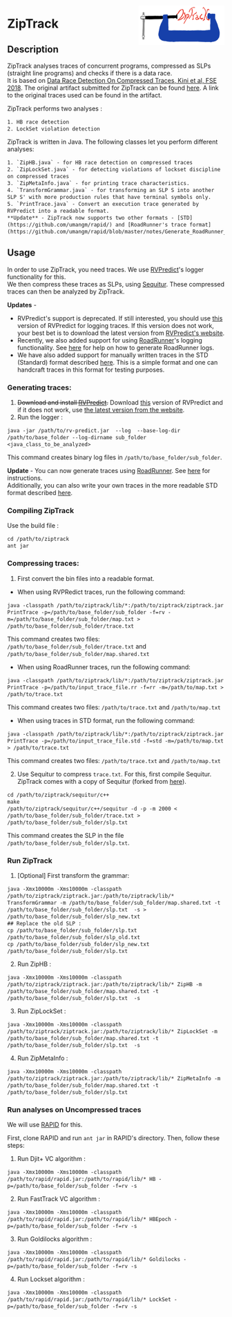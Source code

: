 <a href="url"><img src="ziptrack_logo.png" align="right" width="200" ></a>

# ZipTrack

## Description
ZipTrack analyses traces of concurrent programs, compressed as SLPs (straight line programs) and checks if there is a data race.  
It is based on [Data Race Detection On Compressed Traces, Kini et al, FSE 2018](https://dl.acm.org/citation.cfm?id=3236025). The original artifact submitted for ZipTrack can be found [here](https://uofi.box.com/v/ziptrack-fse18-artifact). A link to the original traces used can be found in the artifact.  

ZipTrack performs two analyses :

	1. HB race detection
	2. LockSet violation detection

ZipTrack is written in Java. 
The following classes let you perform different analyses:

	1. `ZipHB.java` - for HB race detection on compressed traces
	2. `ZipLockSet.java` - for detecting violations of lockset discipline on compressed traces
	3. `ZipMetaInfo.java` - for printing trace characteristics.
	4. `TransformGrammar.java` - for transforming an SLP S into another SLP S' with more production rules that have terminal symbols only.
	5. `PrintTrace.java` - Convert an execution trace generated by RVPredict into a readable format.  
	**Update** - ZipTrack now supports two other formats - [STD](https://github.com/umangm/rapid/) and [RoadRunner's trace format](https://github.com/umangm/rapid/blob/master/notes/Generate_RoadRunner_traces.md).

## Usage

In order to use ZipTrack, you need traces.
We use [RVPredict](https://runtimeverification.com/predict/)'s logger functionality for this.  
We then compress these traces as SLPs, using [Sequitur](https://github.com/craignm/sequitur).
These compressed traces can then be analyzed by ZipTrack.

**Updates** -
- RVPredict's support is deprecated. If still interested, you should use [this](https://uofi.box.com/v/rvpredict) version of RVPredict for logging traces. If this version does not work, your best bet is to download the latest version from [RVPredict's website](https://runtimeverification.com/predict/).
- Recently, we also added support for using [RoadRunner](https://github.com/stephenfreund/RoadRunner)'s logging functionality. See [here](https://github.com/umangm/rapid/blob/master/notes/Generate_RoadRunner_traces.md) for help on how to generate RoadRunner logs.
- We have also added support for manually written traces in the STD (Standard) format described [here](https://github.com/umangm/rapid/). This is a simple format and one can handcraft traces in this format for testing purposes.




### Generating traces:

1. ~~Download and install [RVPredict](https://runtimeverification.com/predict/).~~
Download [this](https://uofi.box.com/v/rvpredict) version of RVPredict and if it does not work, use [the latest version from the website](https://runtimeverification.com/predict/).
2. Run the logger :

```
java -jar /path/to/rv-predict.jar  --log  --base-log-dir /path/to/base_folder --log-dirname sub_folder <java_class_to_be_analyzed>

```
This command creates binary log files in `/path/to/base_folder/sub_folder`.

**Update** - You can now generate traces using [RoadRunner](https://github.com/stephenfreund/RoadRunner). See [here](https://github.com/umangm/rapid/blob/master/notes/Generate_RoadRunner_traces.md) for instructions.  
Additionally, you can also write your own traces in the more readable STD format described [here](https://github.com/umangm/rapid/).

### Compiling ZipTrack

Use the build file :

```
cd /path/to/ziptrack
ant jar
```


### Compressing traces:

1. First convert the bin files into a readable format. 
- When using RVPRedict traces, run the following command:
```
java -classpath /path/to/ziptrack/lib/*:/path/to/ziptrack/ziptrack.jar PrintTrace -p=/path/to/base_folder/sub_folder -f=rv -m=/path/to/base_folder/sub_folder/map.txt > /path/to/base_folder/sub_folder/trace.txt 
```
This command creates two files: `/path/to/base_folder/sub_folder/trace.txt` and `/path/to/base_folder/sub_folder/map.shared.txt`

- When using RoadRunner traces, run the following command:
```
java -classpath /path/to/ziptrack/lib/*:/path/to/ziptrack/ziptrack.jar PrintTrace -p=/path/to/input_trace_file.rr -f=rr -m=/path/to/map.txt > /path/to/trace.txt 
```
This command creates two files: `/path/to/trace.txt` and `/path/to/map.txt`

- When using traces in STD format, run the following command:
```
java -classpath /path/to/ziptrack/lib/*:/path/to/ziptrack/ziptrack.jar PrintTrace -p=/path/to/input_trace_file.std -f=std -m=/path/to/map.txt > /path/to/trace.txt 
```
This command creates two files: `/path/to/trace.txt` and `/path/to/map.txt`



2. Use Sequitur to compress `trace.txt`. 
For this, first compile Sequitur.
ZipTrack comes with a copy of Sequitur (forked from [here](https://github.com/craignm/sequitur/)).
```
cd /path/to/ziptrack/sequitur/c++
make
/path/to/ziptrack/sequitur/c++/sequitur -d -p -m 2000 < /path/to/base_folder/sub_folder/trace.txt > /path/to/base_folder/sub_folder/slp.txt
```

This command creates the SLP in the file `/path/to/base_folder/sub_folder/slp.txt`.

### Run ZipTrack

1. [Optional] First transform the grammar:
```
java -Xmx10000m -Xms10000m -classpath /path/to/ziptrack/ziptrack.jar:/path/to/ziptrack/lib/* TransformGrammar -m /path/to/base_folder/sub_folder/map.shared.txt -t /path/to/base_folder/sub_folder/slp.txt  -s > /path/to/base_folder/sub_folder/slp_new.txt
## Replace the old SLP :
cp /path/to/base_folder/sub_folder/slp.txt /path/to/base_folder/sub_folder/slp_old.txt
cp /path/to/base_folder/sub_folder/slp_new.txt /path/to/base_folder/sub_folder/slp.txt 
```

2. Run ZipHB :

```
java -Xmx10000m -Xms10000m -classpath /path/to/ziptrack/ziptrack.jar:/path/to/ziptrack/lib/* ZipHB -m /path/to/base_folder/sub_folder/map.shared.txt -t /path/to/base_folder/sub_folder/slp.txt  -s 
```

3. Run ZipLockSet :

```
java -Xmx10000m -Xms10000m -classpath /path/to/ziptrack/ziptrack.jar:/path/to/ziptrack/lib/* ZipLockSet -m /path/to/base_folder/sub_folder/map.shared.txt -t /path/to/base_folder/sub_folder/slp.txt  -s 
```

4. Run ZipMetaInfo :

```
java -Xmx10000m -Xms10000m -classpath /path/to/ziptrack/ziptrack.jar:/path/to/ziptrack/lib/* ZipMetaInfo -m /path/to/base_folder/sub_folder/map.shared.txt -t /path/to/base_folder/sub_folder/slp.txt
```


### Run analyses on Uncompressed traces

We will use [RAPID](https://github.com/umangm/rapid/) for this.

First, clone RAPID and run `ant jar` in RAPID's directory.
Then, follow these steps:

1. Run Djit+ VC algorithm :

```
java -Xmx10000m -Xms10000m -classpath /path/to/rapid/rapid.jar:/path/to/rapid/lib/* HB -p=/path/to/base_folder/sub_folder -f=rv -s
```

2. Run FastTrack VC algorithm :

```
java -Xmx10000m -Xms10000m -classpath /path/to/rapid/rapid.jar:/path/to/rapid/lib/* HBEpoch -p=/path/to/base_folder/sub_folder -f=rv -s
```

3. Run Goldilocks algorithm :

```
java -Xmx10000m -Xms10000m -classpath /path/to/rapid/rapid.jar:/path/to/rapid/lib/* Goldilocks -p=/path/to/base_folder/sub_folder -f=rv -s
```

4. Run Lockset algorithm :

```
java -Xmx10000m -Xms10000m -classpath /path/to/rapid/rapid.jar:/path/to/rapid/lib/* LockSet -p=/path/to/base_folder/sub_folder -f=rv -s
```
